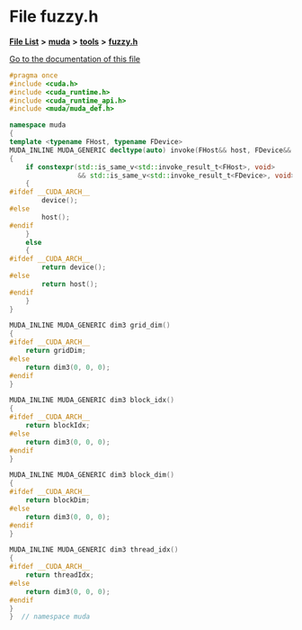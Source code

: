 

# File fuzzy.h

[**File List**](files.md) **>** [**muda**](dir_be047e8c00f93e2e88c2a417393a7f42.md) **>** [**tools**](dir_4d62fb1c1e2c9fb3fa1c4847a09b7b77.md) **>** [**fuzzy.h**](fuzzy_8h.md)

[Go to the documentation of this file](fuzzy_8h.md)


```C++
#pragma once
#include <cuda.h>
#include <cuda_runtime.h>
#include <cuda_runtime_api.h>
#include <muda/muda_def.h>

namespace muda
{
template <typename FHost, typename FDevice>
MUDA_INLINE MUDA_GENERIC decltype(auto) invoke(FHost&& host, FDevice&& device) MUDA_NOEXCEPT
{
    if constexpr(std::is_same_v<std::invoke_result_t<FHost>, void>
                 && std::is_same_v<std::invoke_result_t<FDevice>, void>)
    {
#ifdef __CUDA_ARCH__
        device();
#else
        host();
#endif
    }
    else
    {
#ifdef __CUDA_ARCH__
        return device();
#else
        return host();
#endif
    }
}

MUDA_INLINE MUDA_GENERIC dim3 grid_dim()
{
#ifdef __CUDA_ARCH__
    return gridDim;
#else
    return dim3(0, 0, 0);
#endif
}

MUDA_INLINE MUDA_GENERIC dim3 block_idx()
{
#ifdef __CUDA_ARCH__
    return blockIdx;
#else
    return dim3(0, 0, 0);
#endif
}

MUDA_INLINE MUDA_GENERIC dim3 block_dim()
{
#ifdef __CUDA_ARCH__
    return blockDim;
#else
    return dim3(0, 0, 0);
#endif
}

MUDA_INLINE MUDA_GENERIC dim3 thread_idx()
{
#ifdef __CUDA_ARCH__
    return threadIdx;
#else
    return dim3(0, 0, 0);
#endif
}
}  // namespace muda
```


